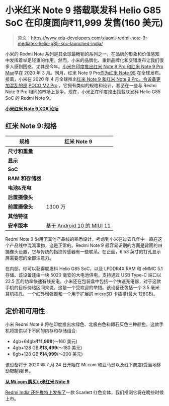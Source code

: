 # 小米红米 Note 9 搭载联发科 Helio G85 SoC 在印度面向₹11,999 发售(160 美元)

> 原文：<https://www.xda-developers.com/xiaomi-redmi-note-9-mediatek-helio-g85-soc-launched-india/>

小米的 Redmi Note 系列是其全球最畅销的系列之一，在品牌的形象和价值感知中发挥着举足轻重的作用。然而，小米的品牌化、重新品牌化和交错发布让我们很多人感到困惑，尤其是今年。[小米在印度推出红米 Note 9 Pro 和红米 Note 9 Pro Max](https://www.xda-developers.com/xiaomi-redmi-note-9-pro-max-snapdragon-720g-33w-fast-charging/)早在 2020 年 3 月。同月，红米 Note 9 Pro[作为红米 Note 9S](https://www.xda-developers.com/xiaomi-redmi-note-9-pro-global-note-9s/) 在全球发布。接着，小米在 2020 年 4 月全球推出[红米 Note 9 和红米 Note 9 Pro。令设备更加混乱的是](https://www.xda-developers.com/xiaomi-launches-redmi-note-9-globally-alongside-mi-note-10-lite/) [POCO M2 Pro](https://www.xda-developers.com/poco-m2-pro-launched-india-snapdragon-720g-5000mah-battery-33w-fast-charger/) ，它拥有类似的规格和设计，甚至在一些与 Redmi Note 9 Pro 相同的市场上竞争。现在，小米正在印度推出搭载联发科 Helio G85 SoC 的 Redmi Note 9。

**[小米红米 Note 9 XDA 论坛](https://forum.xda-developers.com/redmi-note-9)**

## 红米 Note 9:规格

| 规格 | 红米 Note 9 |
| --- | --- |
| **尺寸和重量** |  |
| **显示** |  |
| **SoC** |  |
| **RAM 和存储器** |  |
| **电池&充电** |  |
| **后置摄像头** |  |
| **前置摄像头** | 1300 万 |
| **其他特征** |  |
| **安卓版本** | [基于 Android 10 的 MIUI](https://www.xda-developers.com/tag/miui/) 11 |

Redmi Note 9 沿用了其他产品线的熟悉设计，考虑到小米在过去几年中一直在这个产品线中混淆事物，这是正常的。Redmi Note 9 最容易识别的方面是背面的四摄像头设置，它与传统的指纹传感器有一些联系。在正面，6.53 英寸的打孔显示屏需要您的全部注意力。

在内部，你可以获得联发科 Helio G85 SoC，以及 LPDDR4X RAM 和 eMMC 5.1 存储。该设备还由一块 5020 毫安的大电池供电，支持通过 USB Type-C 端口以 22.5 瓦的功率快速有线充电。小米还在包装盒中包括一个快速充电器，对于这款手机的目标价格区间来说，这是一个受欢迎的举措。该设备还包括一个 3.5 毫米耳机插孔、一个红外增强器和一个用于扩展的 microSD 卡插槽(最大 128GB)。

## 定价和可用性

小米 Redmi Note 9 将在印度推出水绿色、北极白色和卵石灰色三种颜色。这款手机将提供以下不同的内存和存储组合:

*   4gb+64gb:**₹11,999**(～160 美元)
*   4gb+128 GB:**₹13,499**(～180 美元)
*   6gb+128 GB:**₹14,999**(～200 美元)

该设备将于 2020 年 7 月 24 日开始在 Mi.com 和亚马逊以及线下商店(受当地移动限制)销售。

**[从 Mi.com 购买小米红米 Note 9](https://www.mi.com/in/redmi-note-9)**

[Redmi India 还在推特上发布了](https://twitter.com/RedmiIndia/status/1285102852944224256)一款 Scarlett 红色变体，我们推测它将在晚些时候上市。